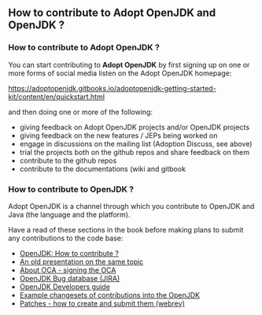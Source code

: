 ## How to contribute to Adopt OpenJDK and OpenJDK ?

### How to contribute to Adopt OpenJDK ?

You can start contributing to **Adopt OpenJDK** by first signing up on one or more forms of social media listen on the Adopt OpenJDK homepage:

https://adoptopenjdk.gitbooks.io/adoptopenjdk-getting-started-kit/content/en/quickstart.html

and then doing one or more of the following:

- giving feedback on Adopt OpenJDK projects and/or OpenJDK projects
- giving feedback on the new features / JEPs being worked on
- engage in discussions on the mailing list (Adoption Discuss, see above)
- trial the projects both on the github repos and share feedback on them
- contribute to the github repos
- contribute to the documentations (wiki and gitbook

### How to contribute to OpenJDK ?

Adopt OpenJDK is a channel through which you contribute to OpenJDK and Java (the language and the platform).

Have a read of these sections in the book before making plans to submit any contributions to the code base:

- [OpenJDK: How to contribute ?](http://openjdk.java.net/contribute/)
- [An old presentation on the same topic](http://www.oracle.com/technetwork/server-storage/ts-5230-159263.pdf)
- [About OCA - signing the OCA](../adopt-openjdk-getting-started/about_oca_-_signing_the_oca.md)
- [OpenJDK Bug database (JIRA)](../adopt-openjdk-getting-started/openjdk_bug_database_jira.md)
- [OpenJDK Developers guide](../intermediate-steps/openjdk_developers_guide.md)
- [Example changesets of contributions into the OpenJDK](../intermediate-steps/example_changesets_of_contributions_into_the_openjdk.md)
- [Patches - how to create and submit them (webrev)](../intermediate-steps/patches_-_how_to_create_and_submit_them_webrev.md)
